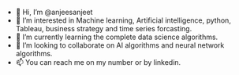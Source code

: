 - 👋 Hi, I’m @anjeesanjeet
- 👀 I’m interested in Machine learning, Artificial intelligence, python, Tableau, business strategy and time series forcasting.
- 🌱 I’m currently learning the complete data science algorithms.
- 💞️ I’m looking to collaborate on AI algorithms and neural network algorithms.
- 📫 You can reach me on my number or by linkedin. 

